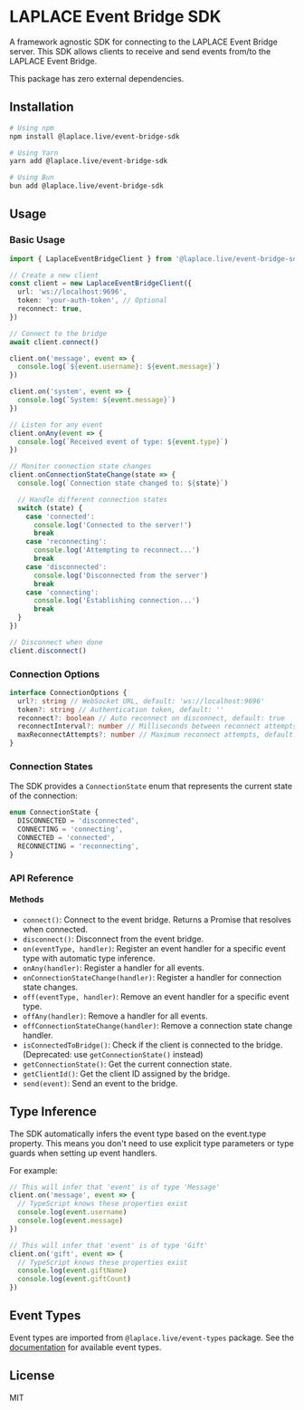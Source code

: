 # LAPLACE Event Bridge SDK

A framework agnostic SDK for connecting to the LAPLACE Event Bridge server. This SDK allows clients to receive and send events from/to the LAPLACE Event Bridge.

This package has zero external dependencies.

## Installation

```bash
# Using npm
npm install @laplace.live/event-bridge-sdk

# Using Yarn
yarn add @laplace.live/event-bridge-sdk

# Using Bun
bun add @laplace.live/event-bridge-sdk
```

## Usage

### Basic Usage

```typescript
import { LaplaceEventBridgeClient } from '@laplace.live/event-bridge-sdk'

// Create a new client
const client = new LaplaceEventBridgeClient({
  url: 'ws://localhost:9696',
  token: 'your-auth-token', // Optional
  reconnect: true,
})

// Connect to the bridge
await client.connect()

client.on('message', event => {
  console.log(`${event.username}: ${event.message}`)
})

client.on('system', event => {
  console.log(`System: ${event.message}`)
})

// Listen for any event
client.onAny(event => {
  console.log(`Received event of type: ${event.type}`)
})

// Monitor connection state changes
client.onConnectionStateChange(state => {
  console.log(`Connection state changed to: ${state}`)

  // Handle different connection states
  switch (state) {
    case 'connected':
      console.log('Connected to the server!')
      break
    case 'reconnecting':
      console.log('Attempting to reconnect...')
      break
    case 'disconnected':
      console.log('Disconnected from the server')
      break
    case 'connecting':
      console.log('Establishing connection...')
      break
  }
})

// Disconnect when done
client.disconnect()
```

### Connection Options

```typescript
interface ConnectionOptions {
  url?: string // WebSocket URL, default: 'ws://localhost:9696'
  token?: string // Authentication token, default: ''
  reconnect?: boolean // Auto reconnect on disconnect, default: true
  reconnectInterval?: number // Milliseconds between reconnect attempts, default: 3000
  maxReconnectAttempts?: number // Maximum reconnect attempts, default: 1000
}
```

### Connection States

The SDK provides a `ConnectionState` enum that represents the current state of the connection:

```typescript
enum ConnectionState {
  DISCONNECTED = 'disconnected',
  CONNECTING = 'connecting',
  CONNECTED = 'connected',
  RECONNECTING = 'reconnecting',
}
```

### API Reference

#### Methods

- `connect()`: Connect to the event bridge. Returns a Promise that resolves when connected.
- `disconnect()`: Disconnect from the event bridge.
- `on(eventType, handler)`: Register an event handler for a specific event type with automatic type inference.
- `onAny(handler)`: Register a handler for all events.
- `onConnectionStateChange(handler)`: Register a handler for connection state changes.
- `off(eventType, handler)`: Remove an event handler for a specific event type.
- `offAny(handler)`: Remove a handler for all events.
- `offConnectionStateChange(handler)`: Remove a connection state change handler.
- `isConnectedToBridge()`: Check if the client is connected to the bridge. (Deprecated: use `getConnectionState()` instead)
- `getConnectionState()`: Get the current connection state.
- `getClientId()`: Get the client ID assigned by the bridge.
- `send(event)`: Send an event to the bridge.

## Type Inference

The SDK automatically infers the event type based on the event.type property. This means you don't need to use explicit type parameters or type guards when setting up event handlers.

For example:

```typescript
// This will infer that 'event' is of type 'Message'
client.on('message', event => {
  // TypeScript knows these properties exist
  console.log(event.username)
  console.log(event.message)
})

// This will infer that 'event' is of type 'Gift'
client.on('gift', event => {
  // TypeScript knows these properties exist
  console.log(event.giftName)
  console.log(event.giftCount)
})
```

## Event Types

Event types are imported from `@laplace.live/event-types` package. See the [documentation](https://chat.laplace.live/event-types) for available event types.

## License

MIT

